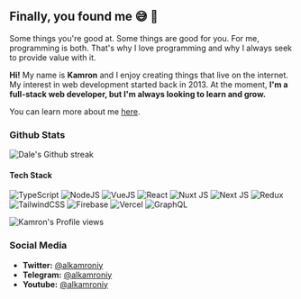 ## Finally, you found me 😅 👋

Some things you're good at. Some things are good for you. For me, programming is both. That's why I love programming and why I always seek to provide value with it.

**Hi!** My name is **Kamron** and I enjoy creating things that live on the internet. My interest in web development started back in 2013. At the moment, **I'm a full-stack web developer, but I'm always looking to learn and grow.**

You can learn more about me [here](https://kamron.dev).

### Github Stats

![Dale's Github streak](https://github-readme-streak-stats.herokuapp.com/?user=alkamroniy&stroke=ffffff&background=0E1217&ring=8B959E&fire=ffffff&currStreakNum=ffffff&currStreakLabel=fff&sideNums=ffffff&sideLabels=8B959E&dates=ffffff)

#### Tech Stack

![TypeScript](https://img.shields.io/badge/typescript-%23007ACC.svg?style=for-the-badge&logo=typescript&logoColor=white)
![NodeJS](https://img.shields.io/badge/node.js-6DA55F?style=for-the-badge&logo=node.js&logoColor=white)
![VueJS](https://img.shields.io/badge/vue.js-42b883?style=for-the-badge&logo=vue.js&logoColor=white)
![React](https://img.shields.io/badge/react-%2320232a.svg?style=for-the-badge&logo=react&logoColor=%2361DAFB)
![Nuxt JS](https://img.shields.io/badge/Nuxt-41b883?style=for-the-badge&logo=nuxt.js&logoColor=white)
![Next JS](https://img.shields.io/badge/Next-black?style=for-the-badge&logo=next.js&logoColor=white)
![Redux](https://img.shields.io/badge/redux-%23593d88.svg?style=for-the-badge&logo=redux&logoColor=white)
![TailwindCSS](https://img.shields.io/badge/tailwindcss-%2338B2AC.svg?style=for-the-badge&logo=tailwind-css&logoColor=white)
![Firebase](https://img.shields.io/badge/firebase-%23039BE5.svg?style=for-the-badge&logo=firebase)
![Vercel](https://img.shields.io/badge/vercel-%23000000.svg?style=for-the-badge&logo=vercel&logoColor=white)
![GraphQL](https://img.shields.io/badge/GraphQl-E10098?style=for-the-badge&logo=graphql&logoColor=white)

![Kamron's Profile views](https://komarev.com/ghpvc/?username=alkamroniy&color=lightgrey)

### Social Media

- **Twitter:** [@alkamroniy](https://twitter.com/alkamroniy)
- **Telegram:** [@alkamroniy](https://t.me/alkamroniy)
- **Youtube:** [@alkamroniy](https://www.youtube.com/channel/UCnTRQtjwCQrbZGvZl4blCfg)
